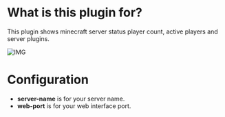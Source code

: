 # What is this plugin for?

This plugin shows minecraft server status player count, active players and server plugins.



![IMG](https://i.imgur.com/dX3qwF1.png)



# Configuration

* **server-name** is for your server name.
* **web-port** is for your web interface port.
